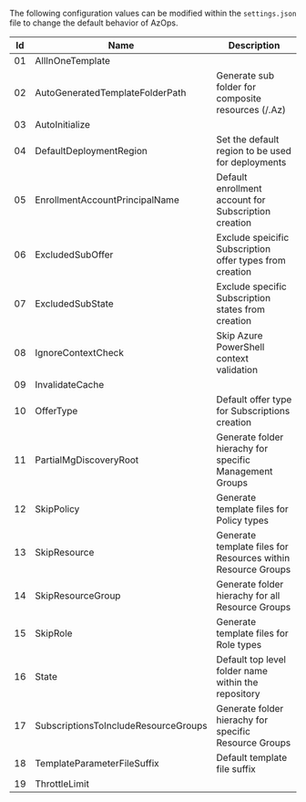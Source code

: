 The following configuration values can be modified within the `settings.json` file to change the default behavior of AzOps.

| Id | Name                                 | Description                                                  |
|----|--------------------------------------|--------------------------------------------------------------|
| 01 | AllInOneTemplate                     |                                                              |
| 02 | AutoGeneratedTemplateFolderPath      | Generate sub folder for composite resources (/.Az)           |
| 03 | AutoInitialize                       |                                                              |
| 04 | DefaultDeploymentRegion              | Set the default region to be used for deployments            |
| 05 | EnrollmentAccountPrincipalName       | Default enrollment account for Subscription creation         |
| 06 | ExcludedSubOffer                     | Exclude speicific Subscription offer types from creation     |
| 07 | ExcludedSubState                     | Exclude specific Subscription states from creation           |
| 08 | IgnoreContextCheck                   | Skip Azure PowerShell context validation                     |
| 09 | InvalidateCache                      |                                                              |
| 10 | OfferType                            | Default offer type for Subscriptions creation                |
| 11 | PartialMgDiscoveryRoot               | Generate folder hierachy for specific Management Groups      |
| 12 | SkipPolicy                           | Generate template files for Policy types                     |
| 13 | SkipResource                         | Generate template files for Resources within Resource Groups |
| 14 | SkipResourceGroup                    | Generate folder hierachy for all Resource Groups             |
| 15 | SkipRole                             | Generate template files for Role types                       |
| 16 | State                                | Default top level folder name within the repository          |
| 17 | SubscriptionsToIncludeResourceGroups | Generate folder hierachy for specific Resource Groups        |
| 18 | TemplateParameterFileSuffix          | Default template file suffix                                 |
| 19 | ThrottleLimit                        |                                                              |

